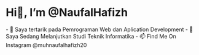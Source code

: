 <h1> Hi👋, I’m @NaufalHafizh</h1>
- 👀 Saya tertarik pada Pemrograman Web dan Aplication Development
- 🌱 Saya Sedang Melanjutkan Studi Teknik Informatika
- 📫 Find Me On Instagram @muhnaufalhafizh20
